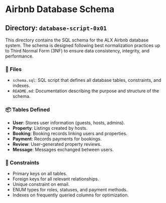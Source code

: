 # Airbnb Database Schema

## Directory: `database-script-0x01`

This directory contains the SQL schema for the ALX Airbnb database system. The schema is designed following best normalization practices up to Third Normal Form (3NF) to ensure data consistency, integrity, and performance.

### 📄 Files

- `schema.sql`: SQL script that defines all database tables, constraints, and indexes.
- `README.md`: Documentation describing the purpose and structure of the schema.

### 📦 Tables Defined

- **User**: Stores user information (guests, hosts, admins).
- **Property**: Listings created by hosts.
- **Booking**: Booking records linking users and properties.
- **Payment**: Records payments for bookings.
- **Review**: User-generated property reviews.
- **Message**: Messages exchanged between users.

### 🔐 Constraints

- Primary keys on all tables.
- Foreign keys for all relevant relationships.
- Unique constraint on email.
- ENUM types for roles, statuses, and payment methods.
- Indexes on frequently queried columns for optimization.